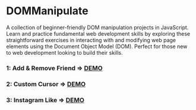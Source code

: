 # DOMManipulate
A collection of beginner-friendly DOM manipulation projects in JavaScript. Learn and practice fundamental web development skills by exploring these straightforward exercises in interacting with and modifying web page elements using the Document Object Model (DOM). Perfect for those new to web development looking to build their skills.

### 1: Add & Remove Friend => [DEMO](https://upendrabhatt2607.github.io/DOMManipulate/Add&Remove_Friend/)
### 2: Custom Cursor => [DEMO](https://upendrabhatt2607.github.io/DOMManipulate/Custom_Cursor/)
### 3: Instagram Like => [DEMO](https://upendrabhatt2607.github.io/DOMManipulate/Instagram_like/)
